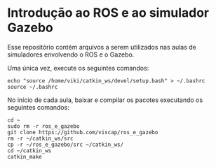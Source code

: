 # Introdução ao ROS e ao simulador Gazebo
Esse repositório contém arquivos a serem utilizados nas aulas de simuladores envolvendo o ROS e o Gazebo. 

Uma única vez, execute os seguintes comandos:
```
echo "source /home/viki/catkin_ws/devel/setup.bash" > ~/.bashrc
source ~/.bashrc
```

No início de cada aula, baixar e compilar os pacotes executando os seguintes comandos:
```
cd ~
sudo rm -r ros_e_gazebo
git clone https://github.com/viscap/ros_e_gazebo
rm -r ~/catkin_ws/src
cp -r ~/ros_e_gazebo/src ~/catkin_ws/
cd ~/catkin_ws
catkin_make
```
